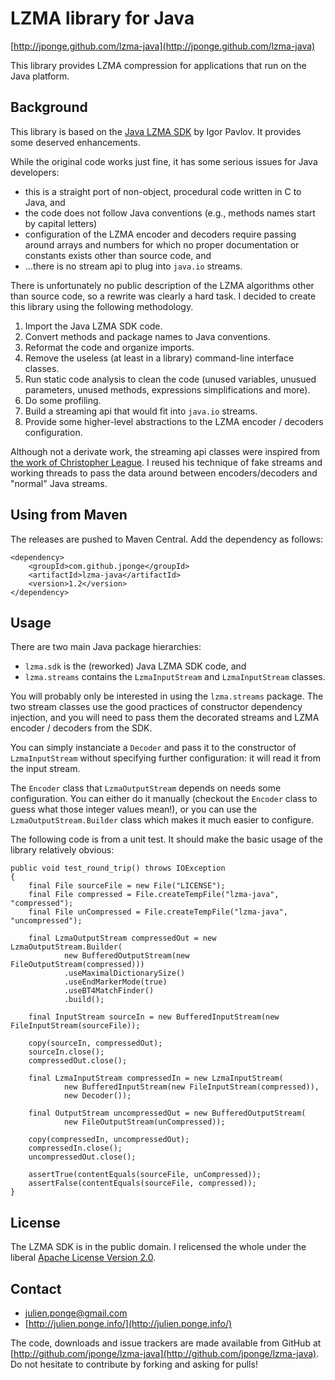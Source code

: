 # LZMA library for Java #

[http://jponge.github.com/lzma-java](http://jponge.github.com/lzma-java)

This library provides LZMA compression for applications that run on the Java platform.

## Background ##

This library is based on the [Java LZMA SDK](http://www.7-zip.org/sdk.html) by Igor Pavlov.
It provides some deserved enhancements.

While the original code works just fine, it has some serious issues for Java developers:

* this is a straight port of non-object, procedural code written in C to Java, and
* the code does not follow Java conventions (e.g., methods names start by
  capital letters)
* configuration of the LZMA encoder and decoders require passing around
  arrays and numbers for which no proper documentation or constants exists
  other than source code, and
* ...there is no stream api to plug into `java.io` streams.

There is unfortunately no public description of the LZMA algorithms other than source code, 
so a rewrite was clearly a hard task. I decided to create this library using the following
methodology.

1. Import the Java LZMA SDK code.
2. Convert methods and package names to Java conventions.
3. Reformat the code and organize imports.
4. Remove the useless (at least in a library) command-line interface classes.
5. Run static code analysis to clean the code (unused variables, unusued parameters,
   unused methods, expressions simplifications and more).
6. Do some profiling.
7. Build a streaming api that would fit into `java.io` streams.
8. Provide some higher-level abstractions to the LZMA encoder / decoders configuration.

Although not a derivate work, the streaming api classes were inspired from 
[the work of Christopher League](http://contrapunctus.net/league/haques/lzmajio/). I reused
his technique of fake streams and working threads to pass the data around between
encoders/decoders and "normal" Java streams.

## Using from Maven ##

The releases are pushed to Maven Central. Add the dependency as follows:

    <dependency>
        <groupId>com.github.jponge</groupId>
        <artifactId>lzma-java</artifactId>
        <version>1.2</version>
    </dependency>

## Usage ##

There are two main Java package hierarchies:

* `lzma.sdk` is the (reworked) Java LZMA SDK code, and
* `lzma.streams` contains the `LzmaInputStream` and `LzmaInputStream` classes.

You will probably only be interested in using the `lzma.streams` package. The two
stream classes use the good practices of constructor dependency injection, and you will
need to pass them the decorated streams and LZMA encoder / decoders from the SDK.

You can simply instanciate a `Decoder` and pass it to the constructor of `LzmaInputStream`
without specifying further configuration: it will read it from the input stream.

The `Encoder` class that `LzmaOutputStream` depends on needs some configuration. You can
either do it manually (checkout the `Encoder` class to guess what those integer values mean!), 
or you can use the `LzmaOutputStream.Builder` class which makes it much easier to configure.

The following code is from a unit test. It should make the basic usage of the library relatively
obvious:

    public void test_round_trip() throws IOException
    {
        final File sourceFile = new File("LICENSE");
        final File compressed = File.createTempFile("lzma-java", "compressed");
        final File unCompressed = File.createTempFile("lzma-java", "uncompressed");
        
        final LzmaOutputStream compressedOut = new LzmaOutputStream.Builder(
                new BufferedOutputStream(new FileOutputStream(compressed)))
                .useMaximalDictionarySize()
                .useEndMarkerMode(true)
                .useBT4MatchFinder()
                .build();
        
        final InputStream sourceIn = new BufferedInputStream(new FileInputStream(sourceFile));
        
        copy(sourceIn, compressedOut);
        sourceIn.close();
        compressedOut.close();
        
        final LzmaInputStream compressedIn = new LzmaInputStream(
                new BufferedInputStream(new FileInputStream(compressed)),
                new Decoder());
                
        final OutputStream uncompressedOut = new BufferedOutputStream(
                new FileOutputStream(unCompressed));
                
        copy(compressedIn, uncompressedOut);
        compressedIn.close();
        uncompressedOut.close();
        
        assertTrue(contentEquals(sourceFile, unCompressed));
        assertFalse(contentEquals(sourceFile, compressed));
    }

## License ##

The LZMA SDK is in the public domain. I relicensed the whole under the liberal
[Apache License Version 2.0](http://www.apache.org/licenses/LICENSE-2.0).

## Contact ##

* julien.ponge@gmail.com
* [http://julien.ponge.info/](http://julien.ponge.info/)

The code, downloads and issue trackers are made available from GitHub at
[http://github.com/jponge/lzma-java](http://github.com/jponge/lzma-java).
Do not hesitate to contribute by forking and asking for pulls!
